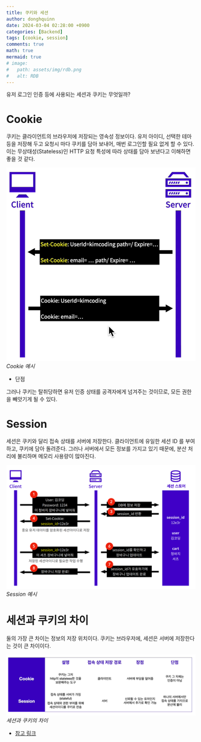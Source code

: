 ```yaml
---
title: 쿠키와 세션
author: donghquinn
date: 2024-03-04 02:28:00 +0900
categories: [Backend]
tags: [cookie, session]
comments: true
math: true
mermaid: true
# image:
#   path: assets/img/rdb.png
#   alt: RDB
---
```


유저 로그인 인증 등에 사용되는 세션과 쿠키는 무엇일까?

# Cookie

쿠키는 클라이언트의 브라우저에 저장되는 영속성 정보이다.
유저 아이디, 선택한 테마 등을 저장해 두고 요청시 마다 쿠키를 담아 보내어, 매번 로그인할 필요 없게 할 수 있다.
이는 무상태성(Stateless)인 HTTP 요청 특성에 따라 상태를 담아 보낸다고 이해하면 좋을 것 같다.

<img src="assets/img/backend/cookieSession/cookie.png" />
<em>Cookie 예시</em>

- 단점

그러나 쿠키는 탈취당하면 유저 인증 상태를 공격자에게 넘겨주는 것이므로, 모든 권한을 빼앗기게 될 수 있다.

# Session

세션은 쿠키와 달리 접속 상태를 서버에 저장한다.
클라이언트에 유일한 세션 ID 를 부여하고, 쿠키에 담아 돌려준다.
그러나 서버에서 모든 정보를 가지고 있기 때문에, 분산 처리에 불리하며 메모리 사용량이 많아진다.

<img src="assets/img/backend/cookieSession/session.png" />
<em>Session 예시</em>

# 세션과 쿠키의 차이

둘의 가장 큰 차이는 정보의 저장 위치이다.
쿠키는 브라우저에, 세션은 서버에 저장한다는 것이 큰 차이이다.

<img src="assets/img/backend/cookieSession/session_cookie_diff.png" />
<em>세션과 쿠키의 차이</em>

- [참고 링크](https://velog.io/@hihijin/Backend-%EC%9D%B8%EC%A6%9D-%EB%B3%B4%EC%95%88-%EC%BF%A0%ED%82%A4%EC%84%B8%EC%85%98)
